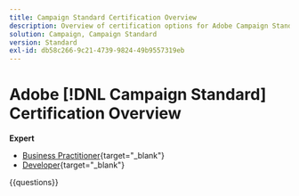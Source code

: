 ```yaml
---
title: Campaign Standard Certification Overview
description: Overview of certification options for Adobe Campaign Standard
solution: Campaign, Campaign Standard
version: Standard
exl-id: db58c266-9c21-4739-9824-49b9557319eb
---
```

# Adobe [!DNL Campaign Standard] Certification Overview

**Expert**

* [Business Practitioner](https://certification.adobe.com/certification/business-practitioner-expert?%2Fcertification%2Fbusiness-practitioner-expert){target="_blank"} <!--AD0-E307-->
* [Developer](https://certification.adobe.com/certification/campaign-standard-developer-expert){target="_blank"} <!--AD0-E306-->

{{questions}}

